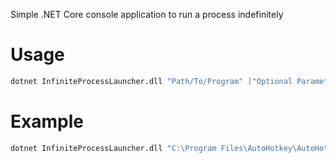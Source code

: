 Simple .NET Core console application to run a process indefinitely
# Usage
```sh
dotnet InfiniteProcessLauncher.dll "Path/To/Program" ["Optional Parameters"] [Hide Console (default:false)]`
```
# Example
```sh
dotnet InfiniteProcessLauncher.dll "C:\Program Files\AutoHotkey\AutoHotkey.exe" "C:\Program Files\AutoHotkey\EndKey.ahk" true`
```